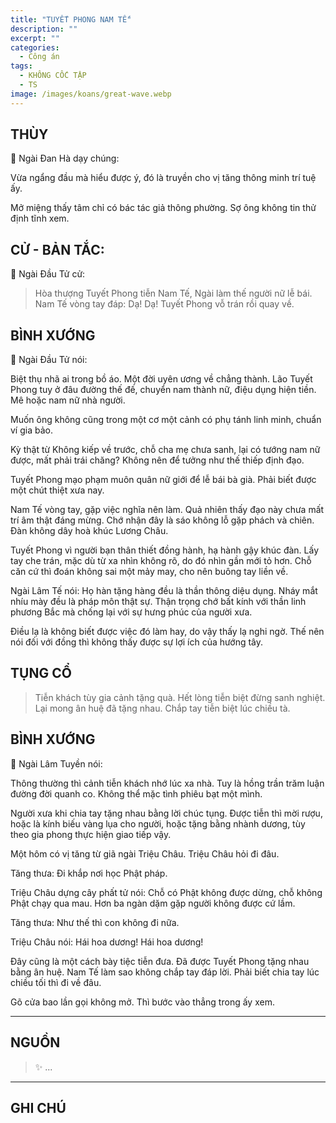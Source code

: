 ```yaml
---
title: "TUYẾT PHONG NAM TẾ"
description: ""
excerpt: ""
categories:
  - Công án
tags:
  - KHÔNG CỐC TẬP
  - TS 
image: /images/koans/great-wave.webp
---
```


## THÙY

📢 Ngài Đan Hà dạy chúng:

Vừa ngẩng đầu mà hiểu được ý, đó là truyền cho vị tăng thông minh trí tuệ ấy. 

Mở miệng thấy tâm chỉ có bác tác giả thông phường. Sợ ông không tin thử định tĩnh xem.

## CỬ - BẢN TẮC:

📢 Ngài Đầu Tử cử:

> Hòa thượng Tuyết Phong tiễn Nam Tế, Ngài làm thế người nữ lễ bái.
Nam Tế vòng tay đáp: Dạ! Dạ!
Tuyết Phong vỗ trán rồi quay về.

## BÌNH XƯỚNG

📢 Ngài Đầu Tử nói:

Biệt thụ nhã ai trong bồ áo. Một đời uyên ương về chẳng thành. Lão Tuyết Phong tuy ở đâu đường thế đế, chuyển nam thành nữ, điệu dụng hiện tiền. Mê hoặc nam nữ nhà người.

Muốn ông không cũng trong một cơ một cảnh có phụ tánh linh minh, chuẩn ví gia bảo. 

Kỳ thật từ Không kiếp về trước, chỗ cha mẹ chưa sanh, lại có tướng nam nữ được, mất phải trái chăng? Không nên để tưởng như thế thiếp định đạo.

Tuyết Phong mạo phạm muôn quân nữ giới để lễ bái bà già. Phải biết được một chút thiệt xưa nay.

Nam Tế vòng tay, gặp việc nghĩa nên làm. Quả nhiên thấy đạo này chưa mất trí âm thật đáng mừng. 
Chớ nhận đây là sáo không lỗ gặp phách và chiên. Đàn không dây hoà khúc Lương Châu.

Tuyết Phong vì người bạn thân thiết đồng hành, hạ hành gậy khúc đàn. Lấy tay che trán, mặc dù từ xa nhìn không rõ, do đó nhìn gần mới tỏ hơn. 
Chỗ căn cứ thì đoán không sai một mảy may, cho nên buông tay liền về.

Ngài Lâm Tế nói: Họ hàn tặng hàng đều là thần thông diệu dụng. Nháy mắt nhíu mày đều là pháp môn thật sự. 
Thận trọng chớ bất kính với thần linh phương Bắc mà chống lại với sự hưng phúc của người xưa.

Điều lạ là không biết được việc đó làm hay, do vậy thấy lạ nghi ngờ. Thế nên nói đối với đồng thì không thấy được sự lợi ích của hướng tây.

## TỤNG CỔ

> Tiễn khách tùy gia cảnh tặng quà.
Hết lòng tiễn biệt đừng sanh nghiệt.
Lại mong ân huệ đã tặng nhau.
Chắp tay tiễn biệt lúc chiều tà.

## BÌNH XƯỚNG

📢 Ngài Lâm Tuyền nói:

Thông thường thì cảnh tiễn khách nhớ lúc xa nhà. Tuy là hồng trần trăm luận đường đời quanh co. Không thể mặc tình phiêu bạt một mình.

Người xưa khi chia tay tặng nhau bằng lời chúc tụng. Được tiễn thì mời rượu, hoặc là kính biếu vàng lụa cho người, hoặc tặng bằng nhành dương, tùy theo gia phong thực hiện giao tiếp vậy.

Một hôm có vị tăng từ giã ngài Triệu Châu. Triệu Châu hỏi đi đâu.

Tăng thưa: Đi khắp nơi học Phật pháp.

Triệu Châu dựng cây phất tử nói: Chỗ có Phật không được dừng, chỗ không Phật chạy qua mau. Hơn ba ngàn dặm gặp người không được cứ lầm.

Tăng thưa: Như thế thì con không đi nữa.

Triệu Châu nói: Hái hoa dương! Hái hoa dương!

Đây cũng là một cách bày tiệc tiễn đưa. Đã được Tuyết Phong tặng nhau bằng ân huệ. Nam Tế làm sao không chắp tay đáp lời. Phải biết chia tay lúc chiều tối thì đi về đâu.

Gõ cửa bao lần gọi không mở.
Thì bước vào thẳng trong ấy xem.

<hr class="blog-rule" />

## NGUỒN

> ✨ ...

<hr class="blog-rule" />

## GHI CHÚ

[^1]: ⭐️ <a href="/masters/Shaoshan-Huanpu" target="_blank">🔗 TS </a>

